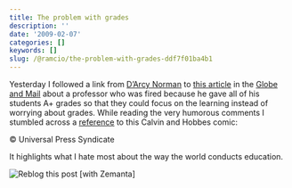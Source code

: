 ```yaml
---
title: The problem with grades
description: ''
date: '2009-02-07'
categories: []
keywords: []
slug: /@ramcio/the-problem-with-grades-ddf7f01ba4b1
---
```


Yesterday I followed a link from [D’Arcy Norman](http://www.darcynorman.net "D'Arcy Norman") to [this article](http://www.theglobeandmail.com/servlet/story/RTGAM.20090206.wprof06/BNStory/National/home "Story on fired Professor") in the [Globe and Mail](http://www.theglobeandmail.com/ "The Globe and Mail") about a professor who was fired because he gave all of his students A+ grades so that they could focus on the learning instead of worrying about grades. While reading the very humorous comments I stumbled across a [reference](http://www.theglobeandmail.com/servlet/story/RTGAM.20090206.wprof06/CommentStory/National/home#comment3130133 "Comment about Calvin and Hobbes") to this Calvin and Hobbes comic:

© Universal Press Syndicate

It highlights what I hate most about the way the world conducts education.

![Reblog this post [with Zemanta]](https://cdn-images-1.medium.com/max/800/0*K3syKYiGU-5iLNov.)